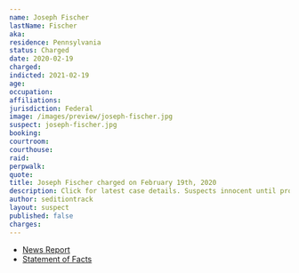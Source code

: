```yaml
---
name: Joseph Fischer
lastName: Fischer
aka:
residence: Pennsylvania
status: Charged
date: 2020-02-19
charged:
indicted: 2021-02-19
age:
occupation:
affiliations:
jurisdiction: Federal
image: /images/preview/joseph-fischer.jpg
suspect: joseph-fischer.jpg
booking:
courtroom:
courthouse:
raid:
perpwalk:
quote:
title: Joseph Fischer charged on February 19th, 2020
description: Click for latest case details. Suspects innocent until proven guilty.
author: seditiontrack
layout: suspect
published: false
charges:
---
```


- [News Report]()
- [Statement of Facts](https://www.justice.gov/usao-dc/case-multi-defendant/file/1369301/download)
